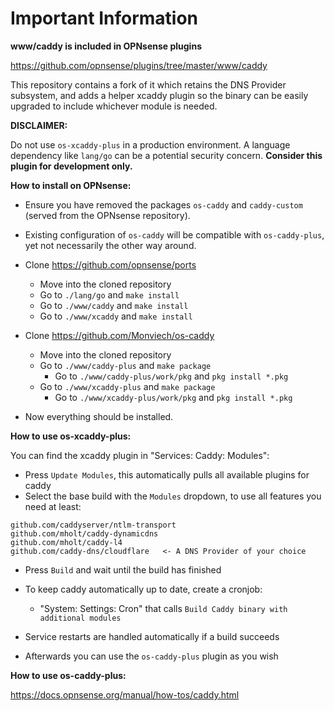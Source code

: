 # Important Information

**www/caddy is included in OPNsense plugins**

https://github.com/opnsense/plugins/tree/master/www/caddy

This repository contains a fork of it which retains the DNS Provider subsystem, and adds a helper xcaddy plugin so the binary can be easily upgraded to include
whichever module is needed.

**DISCLAIMER:**

Do not use ``os-xcaddy-plus`` in a production environment. A language dependency like ``lang/go`` can be a potential security concern. **Consider this plugin for development only.**

**How to install on OPNsense:**

- Ensure you have removed the packages ``os-caddy`` and ``caddy-custom`` (served from the OPNsense repository).
- Existing configuration of ``os-caddy`` will be compatible with ``os-caddy-plus``, yet not necessarily the other way around.

- Clone https://github.com/opnsense/ports
  - Move into the cloned repository
  - Go to ``./lang/go`` and ``make install``
  - Go to ``./www/caddy`` and ``make install``
  - Go to ``./www/xcaddy`` and ``make install``
- Clone https://github.com/Monviech/os-caddy
  - Move into the cloned repository
  - Go to ``./www/caddy-plus`` and ``make package``
    -  Go to ``./www/caddy-plus/work/pkg`` and ``pkg install *.pkg``
  - Go to ``./www/xcaddy-plus`` and ``make package``
    -  Go to ``./www/xcaddy-plus/work/pkg`` and ``pkg install *.pkg``

- Now everything should be installed.

**How to use os-xcaddy-plus:**

You can find the xcaddy plugin in "Services: Caddy: Modules":

  -  Press ``Update Modules``, this automatically pulls all available plugins for caddy
  -  Select the base build with the ``Modules`` dropdown, to use all features you need at least:


    github.com/caddyserver/ntlm-transport 
    github.com/mholt/caddy-dynamicdns
    github.com/mholt/caddy-l4
    github.com/caddy-dns/cloudflare   <- A DNS Provider of your choice

   
  - Press ``Build`` and wait until the build has finished
  - To keep caddy automatically up to date, create a cronjob:

     - "System: Settings: Cron" that calls ``Build Caddy binary with additional modules``
  - Service restarts are handled automatically if a build succeeds
  - Afterwards you can use the ``os-caddy-plus`` plugin as you wish

**How to use os-caddy-plus:**

https://docs.opnsense.org/manual/how-tos/caddy.html
